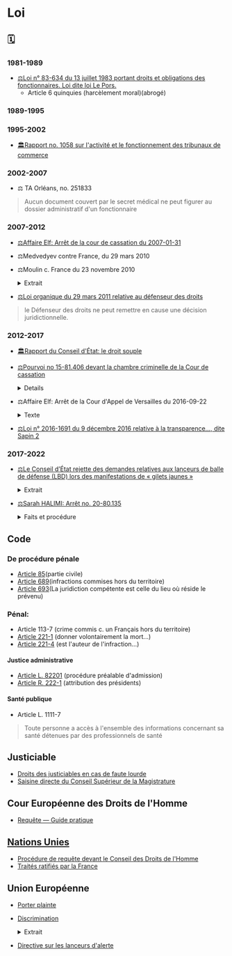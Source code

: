 # Loi

## 🗓

### 1981-1989

<!-- 1983-07-13 -->
* [⚖Loi n° 83-634 du 13 juillet 1983 portant droits et obligations des fonctionnaires. Loi dite loi Le Pors.](https://www.legifrance.gouv.fr/loda/article_lc/LEGIARTI000038922798/)
    * Article 6 quinquies (harcèlement moral)(abrogé)

### 1989-1995

### 1995-2002

<!-- 1998-07-03 -->
* <a id="monteb1998tribcomm"></a>[🏛️Rapport no. 1058 sur l'activité et le fonctionnement des tribunaux de commerce](http://www.assemblee-nationale.fr/11/dossiers/tribunaux-de-commerce.asp)

### 2002-2007

<!-- 2003-06-25 -->
* <a id="ta-orl-secretmed"></a>⚖ TA Orléans, no. 251833
> Aucun document couvert par le secret médical ne peut figurer au dossier administratif d'un fonctionnaire

### 2007-2012
<!-- 2007-01-31 -->
* <a id="cass-elf"></a>[⚖Affaire Elf: Arrêt de la cour de cassation du 2007-01-31](https://www.legifrance.gouv.fr/juri/id/JURITEXT000017927432/)

<!-- 2010-03-29 -->
* <a id="medvedyev"></a>⚖️Medvedyev contre France, du 29 mars 2010

<!-- 2010-11-23 -->
* <a id="moulin"></a>⚖️Moulin c. France du 23 novembre 2010

    <details><summary>Extrait</summary>
    
    « les membres du ministère public, en France, ne remplissent pas l'exigence d'indépendance à l'égard de l'exécutif, qui, selon une jurisprudence constante, compte, au même titre que l'impartialité, parmi les garanties inhérentes à la notion autonome de « magistrat » au sens de l'article 5 § 3 » 
    </details>

<!-- 2011-03-29 -->
* <a id="loidefdroits"></a>[⚖Loi organique du 29 mars 2011 relative au défenseur des droits](https://www.legifrance.gouv.fr/loda/id/JORFTEXT000023781167/2022-02-16/)
> le Défenseur des droits ne peut remettre en cause une décision juridictionnelle. 

### 2012-2017

<!-- 2015-10-10 -->
* <a id="droitsouple">[🏛️Rapport du Conseil d'État: le droit souple](https://web.archive.org/web/20151010015516/https://www.ladocumentationfrancaise.fr/var/storage/rapports-publics/144000280.pdf)


<!-- 2016-09-20 -->
* [⚖Pourvoi no 15-81.406 devant la chambre criminelle de la Cour de cassation](https://www.legifrance.gouv.fr/juri/id/JURITEXT000033143872) 

    <details><summmary>Info</summary>
    
    Initié par le le Conseil Supérieur du Notariat, et rédigé pour leur compte par les [« moines soldats du droit »](./bib.md.md#spinosi). Le jugement ne rapporte pas de conclusions des seconds
    </details>


<!-- 2016-09-22 -->
* <a id="vers--elf"></a>⚖Affaire Elf: Arrêt de la Cour d'Appel de Versailles du 2016-09-22

    <details>
      <summary>Texte</summary>
    
    CONTRADICTOIRE
    
    DU 22 SEPTEMBRE 2016
    
    R.G. N° 14/05444
    
    Texte intégral
    
    COUR D’APPEL
    
    DE
    
    VERSAILLES
    
    Code nac : 57A
    
    3e chambre
    
    ARRET N°
    
    CONTRADICTOIRE
    
    DU 22 SEPTEMBRE 2016
    
    R.G. N° 14/05444
    
    AFFAIRE :
    
    Z X
    
    C/
    
    XXX
    
    Décision déférée à la cour : Jugement rendu le 13 Juin 2014 par le Tribunal de Grande Instance de NANTERRE
    
    N° Chambre : 06
    
    N° RG : 12/08317
    
    Expéditions exécutoires
    
    Expéditions
    
    Copies
    
    délivrées le :
    
    à :
    
    Me Martine DUPUIS de la SELARL LEXAVOUE PARIS-VERSAILLES
    
    Me Stéphane CHOUTEAU de l’ASSOCIATION AVOCALYS
    
    RÉPUBLIQUE FRANÇAISE
    
    AU NOM DU PEUPLE FRANÇAIS
    
    LE VINGT DEUX SEPTEMBRE DEUX MILLE SEIZE,
    
    La cour d’appel de Versailles, a rendu l’arrêt suivant dans l’affaire entre :
    
    Monsieur Z X
    
    né le XXX à XXX
    
    de nationalité Française
    
    XXX
    
    XXX
    
    Représentant : Me Martine DUPUIS de la SELARL LEXAVOUE PARIS-VERSAILLES, Postulant, avocat au barreau de VERSAILLES, vestiaire : 625 – N° du dossier 1453773
    
    Représentant : Me PHILIPPE BRUNSWICK, Plaidant, avocat au barreau de PARIS et Me VERSINI-CAMPINCHI, Plaidant, avocat au barreau de PARIS
    
    APPELANT
    
    ****************
    
    XXX
    
    N° SIRET : 331 384 701
    
    XXX
    
    XXX
    
    XXX
    
    prise en la personne de ses représentants légaux domiciliés en cette qualité audit siège
    
    Représentant : Me Stéphane CHOUTEAU de l’ASSOCIATION AVOCALYS, Postulant, avocat au barreau de VERSAILLES, vestiaire 620 – N° du dossier 001878
    
    Représentant : Me Laurent MARTINET du PARTNERSHIPS JONES DAY, Plaidant, avocat au barreau de PARIS, vestiaire : J001
    
    INTIMEE
    
    ****************
    
    Composition de la cour :
    
    En application des dispositions de l’article 786 du code de procédure civile, l’affaire a été débattue à l’audience publique du 09 Juin 2016 les avocats des parties ne s’y étant pas opposés, devant Madame Françoise BAZET, Conseiller, et Madame Caroline DERNIAUX, Conseiller chargé du rapport.
    
    Ces magistrats ont rendu compte des plaidoiries dans le délibéré de la cour, composée de :
    
    Madame Véronique BOISSELET, Président,
    
    Madame Françoise BAZET, Conseiller,
    
    Madame Caroline DERNIAUX, Conseiller,
    
    Greffier, lors des débats : Madame Maguelone PELLETERET
    
    FAITS ET PROCÉDURE
    
    Par arrêt de la cour d’appel de Paris du 31 mars 2005, confirmant un jugement du tribunal correctionnel de Paris du 12 novembre 2003, M. Z X a été déclaré coupable de complicité de l’abus de biens sociaux commis au préjudice de la Société des Lubrifiants Elf Aquitaine (SLEA), à laquelle a succédé la société Total Lubrifiants, à hauteur de 95 000 000 FF, soit 14 482 656 euros. Sur les intérêts civils, M. X a été condamné solidairement avec plusieurs autres personnes à payer à la société Total Lubrifiants la somme principale de 13 795 541 euros, outre intérêts au taux légal, capitalisation des intérêts et indemnités de procédure.
    
    Le pourvoi formé par M. X à l’encontre de cet arrêt a été rejeté par arrêt de la chambre criminelle de la Cour de Cassation du 31 janvier 2007.
    
    Les faits, tels qu’ils résultent de ces décisions peuvent être résumés comme suit :
    
    La Société des Lubrifiants Elf Aquitaine (SLEA) dont l’activité devait être transférée dans le quartier de la Défense, a conclu, le 13 décembre 1990, pour le prix de 200 000 000 FF, une promesse de vente avec une société Thinet, portant sur les terrains, d’une superficie de 31 962 m2, dont elle était propriétaire sur la commune d’lssy-les-Moulineaux. Après la vente intervenue le 25 juillet 1991 au prix convenu, la société Thinet a revendu, le 31 juillet suivant, à la SEM 92, ce terrain au prix de 295 000 000 FF, réalisant ainsi une plus-value de 95 000 000 FF.
    
    Une partie de cette plus-value a permis de dédommager la société Thinet des commissions occultes qu’elle avait dû verser, entre les 17 décembre 1990 et 15 mars 1991, à des cadres de la SLEA ainsi qu’à des intermédiaires, pour un montant de 59 000 000 FF. La société Thinet éprouvant des difficultés pour honorer financièrement l’engagement qu’elle avait pris de verser ces commissions, avait sollicité la participation de deux promoteurs immobiliers, Z X, dirigeant d’une société Coprim Holding, et B C, dirigeant d’une société Gepa, qui avaient versé, les 26 février, 5 et 25 mars 1991, chacun la somme de 22 000 000 FF, les versements étant justifiés par la cession partielle, le 5 mars 1991, par la société Thinet Cie à la SNC Coprim Développement et Cie, représentée par son gérant, la SNC Coprim et Cie, elle-même représentée par son gérant, M. Z X, de la promesse de vente SLEA/Thinet, cession annulée après la vente à la SEM 92, la société Thinet remboursant, alors, les sommes avancées par les deux prévenus (MM X et C). La résolution de cet acte de cession partielle est intervenue suivant protocole d’accord conclu entre ces mêmes parties le 30 juillet 1991, lequel prévoyait 'la société Thinet s’engage expressément à ce que la société Coprim Développement et Cie ou toute société du groupe Coprim SA qu’elle se substituerait, bénéficie de 40% des droits à construire cédés par l’aménageur, dans le cadre du périmètre de la ZAC… Cette clause est une clause essentielle sans laquelle la société Coprim et Cie n’aurait pas accepté de renoncer au bénéfice de la cession partielle de promesse, ce que reconnaît la société Thinet'.
    
    Ainsi, après réalisation de la vente immobilière entre la société Thinet et Cie et la SEM 92 moyennant paiement du prix de 295 000 000 FF, par acte authentique du 31 juillet 1991, la SEM 92 a conclu un compromis de vente sous conditions suspensives, ayant pour objet les mêmes terrains à bâtir, avec la SNC Coprim Aménagement (achat de 40 %), représentée à l’acte par M. Z X en vertu des pouvoirs qui lui avaient été conférés par son gérant par acte sous seing privé du 18 juillet 1991, la SA Thinet et Cie (achat de 30 %) et la SA Gepa Holding (achat de 30 %).
    
    Par acte sous seing privé du 22 novembre 2011, une transaction est intervenue entre la société Total Lubrifiants et M. Z X, fixant à 4 600 000 euros l’indemnité transactionnelle, forfaitaire et définitive due par M. X à la société Total Lubrifiants au titre de sa contribution personnelle au paiement des dommages et intérêts alloués par arrêt de la cour d’appel de Paris du 31 mars 2005.
    
    Le 23 juillet 2012, M. X a engagé une action devant le tribunal de grande instance de Nanterre à l’encontre de la société Sogéprom Entreprises, venant aux droits et obligations des sociétés Coprim et Cie, Coprim Développement et Cie et Coprim Aménagement afin de la voir condamnée à lui verser la somme de 4 600 000 euros.
    
    Par jugement du 13 juin 2014, le tribunal a débouté M. Z X de toutes ses demandes, l’a condamné aux dépens et au paiement de la somme de 8 000 euros sur le fondement de l’article 700 du code de procédure civile.
    
    Le tribunal a jugé qu’il n’y avait pas de mandat entre un dirigeant et la société ou entre un dirigeant et les associés, et que s’agissant de l’acte signé le 31 juillet 1991 par M. X, mais en vertu d’un pouvoir spécial du gérant de la société Coprim Aménagement, ce contrat n’était pas un instrument du montage global ayant permis l’infraction, le délit ayant été entièrement consommé lors de la vente Thinet – SEM 92. Il a considéré que M. X était responsable personnellement et en dernier lieu des conséquences à l’égard des tiers de la faute qu’il a commise, faute qui lui est propre et qui n’est pas le résultat d’un concours d’action entre lui-même et la société qu’il représentait. Sur la subrogation, il a jugé que lui seul devait supporter la charge définitive de la dette et qu’il ne disposait d’aucune action subrogatoire.
    
    M. X a interjeté appel de cette décision et, aux termes de conclusions du 17 mai 2016, demande à la cour d’infirmer en toutes ses dispositions le jugement entrepris et de :
    
    à titre principal : juger qu’il a agi en qualité de mandataire des sociétés Coprim SA, Coprim & Cie, Coprim Développement SNC et Coprim Aménagements SNC, aux droits desquelles se trouve aujourd’hui Sogeprom Entreprises, et que cette dernière société est tenue des actes accomplis par le mandataire en application des dispositions de l’article 1998 du code civil,
    
    subsidiairement, juger qu’il a agi en qualité de représentant légal des sociétés précitées et notamment de Coprim Développement SNC, aux droits de laquelle se trouve aujourd’hui Sogeprom Entreprises laquelle est civilement responsable des actes accomplis en son nom et pour son compte par son dirigeant mandataire social,
    
    juger en tout état de cause que, par application des articles 1382 et 1983 du code civil, Sogeprom Entreprises est personnellement tenue à la dette contractée envers Total-Elf,
    
    dire qu’il est subrogé dans les droits de Total-Elf à l’égard de Sogeprom Entreprises et en conséquence condamner Sogeprom Entreprises à lui payer la somme de 4.600.000 euros en remboursement des sommes qu’il a été contraint de verser à la société des Lubrifiants Elf Aquitaine, devenue aujourd’hui Total Lubrifiants,
    
    condamner Sogeprom Entreprises à lui payer la somme de 150.000 euros en remboursement des frais qu’il a dû engager pour les besoins de sa défense,
    
    condamner Sogeprom Entreprises au paiement de la somme de 70.000 euros au titre de l’article 700 du code de procédure civile,
    
    condamner Sogeprom Entreprises aux entiers dépens avec recouvrement direct.
    
    Par conclusions du 25 mai 2016, la société Sogeprom Entreprises demande à la cour de :
    
    juger que M. X a abandonné l’ensemble des moyens soulevés devant le tribunal de grande instance de Nanterre et non repris dans ses conclusions en réplique et récapitulatives devant la cour d’appel de céans,
    
    juger que le recours subrogatoire de M. Z X à son encontre, au titre de l’article 1251-3° du code civil, est prescrit et par conséquent, irrecevable,
    
    juger que les demandes de M. Z X à son encontre sont mal fondées,
    
    en conséquence, débouter M. Z X de l’ensemble de ses demandes’ et confirmer en toutes ses dispositions le jugement entrepris,
    
    en tout état de cause, condamner M. Z X à verser la somme de 30.000 euros au titre de l’article 700 du code de procédure civile ainsi qu’aux entiers dépens.
    
    Pour l’exposé des moyens des parties, il est renvoyé à leurs conclusions notifiées aux dates mentionnées ci-dessus, conformément aux dispositions de l’article 455 du code de procédure civile.
    
    L’ordonnance de clôture a été prononcée le 26 mai 2016.
    
    SUR CE,
    
    M. X souligne le bon sens de sa demande dès lors qu’il a agi dans le cadre étroit de ses fonctions et de son mandat, exclusivement dans l’intérêt du groupe Coprim et sans avoir recherché ni obtenu le moindre avantage ou intérêt personnel.
    
    Il reproche au tribunal d’avoir jugé que le dirigeant, qui commet une faute constitutive d’une infraction pénale intentionnelle séparable comme telle de ses fonctions sociales, engage sa responsabilité civile à l’égard des tiers auxquels cette faute a porté préjudice et que la commission d’une telle infraction implique que le dirigeant ait volontairement agi hors et en violation de ses pouvoirs de représentation.
    
    Il fait valoir en effet que l’acte réputé avoir été commis en infraction à la loi pénale est l’acte de la société elle-même et non pas celui de son dirigeant, que l’action récursoire est donc indubitablement ouverte à ce dernier dès lors que la responsabilité pénale des personnes morales n’était pas encore introduite dans notre droit à la date de commission des abus de biens sociaux en cause.
    
    Il observe qu’une société peut parfaitement commettre une infraction sans que pour autant son représentant légal ait agi en dehors et en violation de son pouvoir de représentation.
    
    Il reproche au tribunal d’avoir mal analysé les faits pour en déduire qu’il était artificiel de prétendre que les actes illégaux auraient en définitive bénéficié à la société Coprim. En effet, il rappelle que lorsque Coprim Développement a résilié la cession partielle de la promesse de vente et récupéré les 22 MF, il était prévu que la société Thinet s’engageait à ce que la société Coprim Développement 'ou toute société du groupe Coprim qu’elle se substituerait’ bénéficierait de 40 % des droits à construire cédés par l’aménageur et que cette clause était essentielle et justifiait que Coprim accepte de renoncer au bénéfice de la promesse de vente, en sorte qu’il est inexact de prétendre que la cession de droits à construire du 31 juillet 1991 est indépendante et détachée des opérations antérieures, alors qu’il s’agit d’une même opération non seulement économique, mais juridique.
    
    Il précise agir sur le fondement du mandat, de l’action récursoire et de la subrogation légale.
    
    — Sur le mandat
    
    La société Sogeprom soutient que M. X a abandonné les moyens invoqués sur le fondement du mandat puisqu’il ne peut se contenter de faire référence à ses conclusions devant les premiers juges, l’article 954 du code de procédure civile excluant expressément cette pratique, les prétentions et moyens devant impérativement être repris dans les dernières conclusions.
    
    S’il est exact que M. X a fait référence dans ses dernières écritures aux 24 pages qu’il avait consacrées au mandat dans ses conclusions devant le tribunal de grande instance, il n’en reste pas moins qu’il a cependant réitéré qu’il agissait sur ce fondement et précisé que les règles du droit du mandat et en particulier les dispositions de l’article 1198 du code civil rendent le mandant responsable des actes accomplis pour son compte si le mandat a été exercé conformément au pouvoir donné et si les actes accomplis ont été ratifiés, ce qui est bien le cas en l’espèce, les sociétés du groupe Coprim ne lui ayant jamais fait reproche, avant la présente instance, d’avoir régularisé pour leur compte la conclusion des accords litigieux et en ayant largement profité via l’acquisition de 40% des droits à construire.
    
    Il ne peut donc être allégué qu’aucun moyen n’est développé au soutien de la demande en tant que fondée sur le mandat.
    
    Cependant, l’appelant ne faisant que reprendre devant la cour ses prétentions et partie de ses moyens de première instance, en l’absence d’élément nouveau soumis à son appréciation, la cour estime que les premiers juges, par des motifs pertinents qu’elle approuve, ont fait une exacte appréciation des faits de la cause et du droit des parties.
    
    Il convient en conséquence de confirmer la décision déférée en ce qu’elle a écarté l’existence d’un mandat entre la société Coprim Développement (signataire des accords des 5 mars 1991 et 30 juillet 1991) et M. X.
    
    L’action récursoire
    
    Rappelant que la notion de faute détachable du dirigeant n’est destinée qu’à permettre au tiers victime d’engager sa responsabilité personnelle et est donc étrangère au présent litige, M. X indique que si l’acte est accompli par le dirigeant dans le cadre de ses fonctions, son action récursoire est fondée ; dans ce cas en effet, le dirigeant dont la responsabilité constitue une 'faveur’ instaurée au profit de la victime doit pouvoir recourir contre l’auteur réel du dommage qui est la société.
    
    Pour illustrer son propos M. Y signale que c’est ce qu’enseigne la doctrine en matière de recours entre préposé et commettant.
    
    En toute hypothèse, il appartient à M. X de rapporter la preuve de ce que la société Coprim Développement a elle-même commis une faute à l’origine du préjudice en cause et qui lui permettrait de ne pas supporter les conséquences civiles de l’infraction. Or, il est de principe que la faute pénale intentionnelle du dirigeant constitue ipso facto une faute détachable des fonctions, en sorte que M. X ayant été définitivement jugé coupable de complicité d’abus de biens sociaux au préjudice de la société Elf, il ne peut se retourner contre la société Coprim pour lui faire supporter in fine les conséquences de sa faute, celle-ci, de nature pénale étant par essence contraire à l’intérêt social et ce quel que soit l’avantage qu’a pu en retirer la personne morale, puisqu’il est en l’espèce avéré qu’in fine le groupe Coprim a effectivement tiré avantage des faits commis par M. X pour avoir, grâce à ceux-ci, acquis 40% des droits à construire sur les terrains vendus. Il faut cependant tempérer ce propos en rappelant qu’en tant qu’actionnaire majoritaire du groupe Coprim, M. X a également tiré profit de cette situation via la valorisation de ses actions, laquelle était acquise lorsqu’il les a cédées, même si l’opération immobilière n’était pas achevée.
    
    Si le principe selon lequel la faute pénale intentionnelle du dirigeant est par essence détachable des fonctions a effectivement été dégagé par la jurisprudence dans l’intérêt des tiers victimes de cet agissement, il n’en demeure pas moins que la faute pénale qui implique un usage illicite des biens de la société (consistant en l’espèce à rémunérer des commissions occultes avec le patrimoine de Coprim), est un acte personnel du dirigeant dont il doit seul assumer les conséquences, que ce soit vis-à-vis des tiers ou de la société au nom de laquelle il a cru devoir agir.
    
    Cette solution fait d’ailleurs écho, ainsi que le souligne à raison l’intimée, à la jurisprudence applicable en matière de responsabilité des commettants selon laquelle si le préposé condamné pénalement engage nécessairement sa responsabilité civile envers la victime, il n’a aucun recours ni action en garantie contre son commettant même s’il avait été mis en cause pénalement et civilement, et reste donc seul responsable de ses actes et des conséquences de sa condamnation.
    
    XXX
    
    M. X entend se prévaloir de la subrogation prévue par l’article 1251-3° du code civil.
    
    Aux termes de ce texte, la subrogation a lieu de plein droit au profit de celui qui, étant tenu avec d’autres ou pour d’autres au paiement de la dette, avait intérêt de l’acquitter.
    
    S’il est exact que nonobstant l’absence de responsabilité pénale de la société Coprim Développement à la date des faits d’abus de biens sociaux, la victime de l’abus de biens sociaux aurait sans doute pu mettre en cause sa responsabilité civile au titre de la faute commise par son dirigeant, il n’en demeure pas moins qu’in fine, ainsi qu’il a été dit ci-dessus, entre la société et M X, la charge finale de la dette de dommages-intérêts incombe à ce dernier, seul auteur de la faute pénale ayant causé le préjudice.
    
    Il peut être ajouté de manière surabondante, qu’ainsi que le souligne à raison l’intimée, M. X ne justifie pas dans la présente instance avoir payé la somme qu’il doit à la société Total Lubrifiants, en sorte que les conditions de la subrogation, qui suppose un paiement effectif, ne sont pas remplies.
    
    Il apparaît donc que le jugement doit être confirmé en toutes ses dispositions, les demandes de M. X ne pouvant prospérer, quel que soit leur fondement.
    
    Succombant en appel, M. X sera condamné aux dépens y afférents.
    
    Il n’y a pas lieu, au regard de la somme d’ores et déjà allouée par les premiers juges, d’accorder à la société Sogeprom Entreprises une indemnisation complémentaire au titre de l’article 700 du code de procédure civile en cause d’appel.
    
    PAR CES MOTIFS
    
    La cour, statuant publiquement et contradictoirement,
    
    Confirme en toutes ses dispositions le jugement entrepris,
    
    Y ajoutant :
    
    Condamne M. Z X aux dépens d’appel, lesquels pourront être recouvrés dans les conditions de l’article 699 du code de procédure civile,
    
    Déboute la société Sogeprom Entreprises de sa demande au titre de l’article 700 du code de procédure civile.
    
    — prononcé publiquement par mise à disposition de l’arrêt au greffe de la cour, les parties en ayant été préalablement avisées dans les conditions prévues au deuxième alinéa de l’article 450 du code de procédure civile.
    
    — signé par Madame Véronique BOISSELET, Président et par Madame Lise BESSON, Greffier, auquel la minute de la décision a été remise par le magistrat signataire.
    
    Le Greffier, Le Président,
    
    </details>

<!-- 2016-09-09 -->
* <a id="sapin2"></a>[⚖Loi n° 2016-1691 du 9 décembre 2016 relative à la transparence..., dite Sapin 2](https://www.assemblee-nationale.fr/14/dossiers/transparence_lutte_corruption_economie.asp)

### 2017-2022

<!-- 2019-02-01 -->
*  <a id="CElbd"></a>[⚖️Le Conseil d’État rejette des demandes relatives aux lanceurs de balle de défense (LBD) lors des manifestations de « gilets jaunes »](https://www.conseil-etat.fr/site/actualites/usage-des-lanceurs-de-balles-de-defense)
    
    <details><summary>Extrait</summary>
    
    > Le juge des référés du Conseil d’État a constaté que l’usage du LBD avait dans la période récente provoqué des blessures, parfois très graves, sans qu’il soit possible d’affirmer que toutes les victimes se trouvaient dans les situations visées par le code de la sécurité intérieure, seules à mêmes de justifier une telle utilisation.
    
    > Toutefois, il a jugé que, en dépit de ces circonstances et contrairement à ce que les demandeurs affirmaient, l’organisation des opérations de maintien de l’ordre mises en place lors des récentes manifestations ne révélait pas une intention des autorités de ne pas respecter les conditions d’usage, strictes, mises à l’utilisation de ces armes.
    </details>

<!-- 2021-04-21 -->
* [⚖Sarah HALIMI: Arrêt no. 20-80.135](https://www.legifrance.gouv.fr/juri/id/JURITEXT000043473408?isSuggest=true)

    <details><summary>Faits et procédure</summary>
    
    * 4. Le 10 juillet 2017, M [T] a été mis en examen de ces chefs. Après la délivrance d'un réquisitoire supplétif, la circonstance que les faits ont été commis à raison de l'appartenance vraie ou supposée de la victime à une race ou une religion déterminée a été notifiée à l'intéressé.
    * 5. Par ordonnance de transmission de pièces aux fins de saisine de la chambre de l'instruction, en date du 12 juillet 2019, les juges d'instruction, après avoir écarté la circonstance aggravante précitée, ont estimé qu'il existait contre M. [T], d'une part, des charges suffisantes d'avoir commis les faits d'homicide volontaire et de séquestration qui lui étaient reprochés et d'autre part, des raisons plausibles d'appliquer le premier alinéa de l'article 122-1 du code pénal.
    </details>


## Code
### <a id="cpp"></a>De procédure pénale
* [Article 85](https://www.legifrance.gouv.fr/codes/article_lc/LEGIARTI000038312069/)(partie civile)
* [Article 689](https://www.legifrance.gouv.fr/codes/section_lc/LEGITEXT000006071154/LEGISCTA000006151920/#LEGISCTA000006151920)(infractions commises hors du territoire)
* [Article 693](https://www.legifrance.gouv.fr/codes/article_lc/LEGIARTI000039279364)(La juridiction compétente est celle du lieu où réside le prévenu)
### <a id="cp"></a>Pénal:
* Article 113-7 (crime commis c. un Français hors du territoire)
* [Article 221-1](https://www.legifrance.gouv.fr/codes/article_lc/LEGIARTI000006417561/) (donner volontairement la mort...)
* [Article 221-4](https://www.legifrance.gouv.fr/codes/article_lc/LEGIARTI000033975336/) (est l'auteur de l'infraction...)
#### <a id="cja"></a>Justice administrative
* [Article L. 82201](https://www.legifrance.gouv.fr/codes/article_lc/LEGIARTI000006449407/) (procédure préalable d'admission)
* [Article R. 222-1](https://www.legifrance.gouv.fr/codes/article_lc/LEGIARTI000038114668) (attribution des présidents)
#### <a id="csp"></a>Santé publique
* Article L. 1111-7
> Toute personne a accès à l'ensemble des informations concernant sa santé détenues par des professionnels de santé

## Justiciable
* [Droits des justiciables en cas de faute lourde](https://www.vie-publique.fr/fiches/38069-les-droits-des-justiciables-en-cas-de-dysfonctionnement-de-la-justice)
* [Saisine directe du Conseil Supérieur de la Magistrature](http://www.conseil-superieur-magistrature.fr/requetes-des-justiciables)

## <a id="cedh"></a>Cour Européenne des Droits de l'Homme
* [Requête — Guide pratique](https://echr.coe.int/Documents/Admissibility_guide_FRA.pdf)

## <a id="onu"></a> [Nations Unies](https://www.ohchr.org/fr/hr-bodies/hrc/about-council)
* [Procédure de requête devant le Conseil des Droits de l'Homme](https://www.ohchr.org/fr/hr-bodies/hrc/complaint-procedure/hrc-complaint-procedure-index)
* [Traités ratifiés par la France](https://tbinternet.ohchr.org/_layouts/15/TreatyBodyExternal/countries.aspx?CountryCode=FRA&Lang=FR)

## <a id="ue"></a>Union Européenne
* [Porter plainte](https://ec.europa.eu/info/about-european-commission/contact/problems-and-complaints/complaints-about-breaches-eu-law/how-make-complaint-eu-level_fr) 
* [Discrimination](https://fra.europa.eu/sites/default/files/fra_uploads/1510-FRA-CASE-LAW-HANDBOOK_FR.pdf) 
    <details><summary><a id="UEdiscrim"></a>Extrait</summary> 
        
        * Tant le droit de l’UE que la CEDH garantissent une protection contre la discrimination en Europe. Bien que ces deux systèmes juridiques soient, dans une large mesure, complémentaires et qu’ils se renforcent mutuellement, ils présentent aussi certaines divergences dont les professionnels du droit doivent être conscients.
        * La CEDH protège tous les individus relevant de la juridiction des 47 États membres qui l’ont ratifiée, alors que les Directives de l’UE relatives àla non-discrimination protègent uniquement les ressortissants des 27 États membres.
        * L’article 14 de la CEDH n’interdit la discrimination que pour autant qu’elle se rattache à l’exercice d’un autre droit garanti par la Convention, tandis que le Protocole n° 12 confère à l’interdiction de la discrimination un caractère autonome. 
        * En vertu du droit de l’UE en matière de non-discrimination, l’interdiction de la discrimination est autonome, mais elle se limite àcertains domaines particuliers, tels que l’emploi.
        * Les institutions de l’UE sont juridiquement tenues d’observer la Charte des droits fondamentaux de l’Union européenne, ycompris ses dispositions sur la non-discrimination. Les États membres de l’UE doivent aussi respecter les dispositions de la Charte lorsqu’ils transposent et appliquent le droit de l’UE.
        * L’UE va adhérer àla CPDH et àla CEDH. L’Union sera placée sous la supervision d’organes de contrôle externes, et les particuliers pourront saisir directement la CouEDH d’une plainte pour violation alléguée de la Convention par l’UE.
        </details>
* <a id="UElda"></a> [Directive sur les lanceurs d'alerte](https://eur-lex.europa.eu/legal-content/FR/TXT/HTML/?uri=CELEX:32019L1937&from=EN)

<!--

---
Photo: [CE](attrib.md#contentieux)

-->
